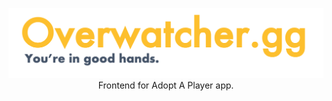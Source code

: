 <p align="center">
<img src="readme_assets/logo.png" alt="Overwatcher.gg" title="Overwatcher.gg"
</p>
Frontend for Adopt A Player app.
